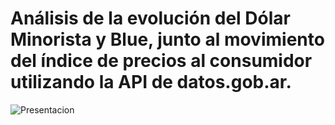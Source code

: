 # Análisis de la evolución del Dólar Minorista y Blue, junto al movimiento del índice de precios al consumidor utilizando la API de datos.gob.ar.   

![Presentacion](https://user-images.githubusercontent.com/87724440/224171962-aa1d45ef-a92c-4917-8f55-8b31edeece93.png)
